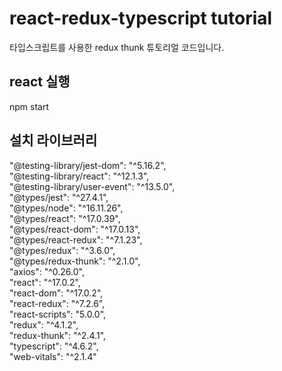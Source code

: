<h1>react-redux-typescript tutorial</h1>
타입스크립트를 사용한 redux thunk 튜토리얼 코드입니다.


  <h2>react 실행</h2>
npm start

<h2>설치 라이브러리</h2>
    "@testing-library/jest-dom": "^5.16.2",<br>
    "@testing-library/react": "^12.1.3",<br>
    "@testing-library/user-event": "^13.5.0",<br>
    "@types/jest": "^27.4.1",<br>
    "@types/node": "^16.11.26",<br>
    "@types/react": "^17.0.39",<br>
    "@types/react-dom": "^17.0.13",<br>
    "@types/react-redux": "^7.1.23",<br>
    "@types/redux": "^3.6.0",<br>
    "@types/redux-thunk": "^2.1.0",<br>
    "axios": "^0.26.0",<br>
    "react": "^17.0.2",<br>
    "react-dom": "^17.0.2",<br>
    "react-redux": "^7.2.6",<br>
    "react-scripts": "5.0.0",<br>
    "redux": "^4.1.2",<br>
    "redux-thunk": "^2.4.1",<br>
    "typescript": "^4.6.2",<br>
    "web-vitals": "^2.1.4"<br>
